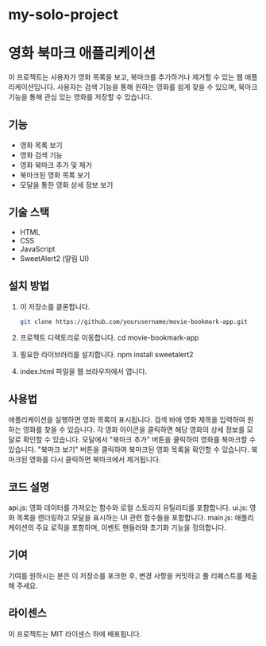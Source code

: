 # my-solo-project

# 영화 북마크 애플리케이션

이 프로젝트는 사용자가 영화 목록을 보고, 북마크를 추가하거나 제거할 수 있는 웹 애플리케이션입니다. 사용자는 검색 기능을 통해 원하는 영화를 쉽게 찾을 수 있으며, 북마크 기능을 통해 관심 있는 영화를 저장할 수 있습니다.

## 기능

- 영화 목록 보기
- 영화 검색 기능
- 영화 북마크 추가 및 제거
- 북마크된 영화 목록 보기
- 모달을 통한 영화 상세 정보 보기

## 기술 스택

- HTML
- CSS
- JavaScript
- SweetAlert2 (알림 UI)

## 설치 방법

1. 이 저장소를 클론합니다.

   ```bash
   git clone https://github.com/yourusername/movie-bookmark-app.git

   ```

2. 프로젝트 디렉토리로 이동합니다.
   cd movie-bookmark-app

3. 필요한 라이브러리를 설치합니다.
   npm install sweetalert2

4. index.html 파일을 웹 브라우저에서 엽니다.

## 사용법

애플리케이션을 실행하면 영화 목록이 표시됩니다.
검색 바에 영화 제목을 입력하여 원하는 영화를 찾을 수 있습니다.
각 영화 아이콘을 클릭하면 해당 영화의 상세 정보를 모달로 확인할 수 있습니다.
모달에서 "북마크 추가" 버튼을 클릭하여 영화를 북마크할 수 있습니다.
"북마크 보기" 버튼을 클릭하여 북마크된 영화 목록을 확인할 수 있습니다.
북마크된 영화를 다시 클릭하면 북마크에서 제거됩니다.

## 코드 설명

api.js: 영화 데이터를 가져오는 함수와 로컬 스토리지 유틸리티를 포함합니다.
ui.js: 영화 목록을 렌더링하고 모달을 표시하는 UI 관련 함수들을 포함합니다.
main.js: 애플리케이션의 주요 로직을 포함하며, 이벤트 핸들러와 초기화 기능을 정의합니다.

## 기여

기여를 원하시는 분은 이 저장소를 포크한 후, 변경 사항을 커밋하고 풀 리퀘스트를 제출해 주세요.

## 라이센스

이 프로젝트는 MIT 라이센스 하에 배포됩니다.
